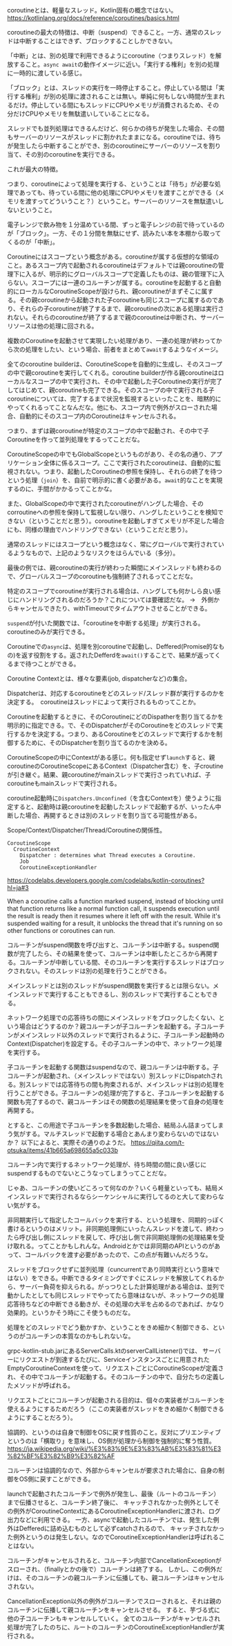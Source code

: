coroutineとは、軽量なスレッド。Kotlin固有の概念ではない。
https://kotlinlang.org/docs/reference/coroutines/basics.html

coroutineの最大の特徴は、中断（suspend）できること。一方、通常のスレッドは中断することはできず、ブロックすることしかできない。

「中断」とは、別の処理で利用できるようにcoroutine（つまりスレッド）を解放すること。`async await`の動作イメージに近い。「実行する権利」を別の処理に一時的に渡している感じ。

「ブロック」とは、スレッドの実行を一時停止すること。停止している間は「実行する権利」が別の処理に渡されることは無い。単純に何もしない時間が生まれるだけ。停止している間にもスレッドにCPUやメモリが消費されるため、その分だけCPUやメモリを無駄遣いしていることになる。

スレッドでも並列処理はできるんだけど、何らかの待ちが発生した場合、その間もサーバーのリソースがスレッドに割かれたままになる。coroutineでは、待ちが発生したら中断することができ、別のcoroutineにサーバーのリソースを割り当て、その別のcoroutineを実行できる。

これが最大の特徴。

つまり、coroutineによって処理を実行する、ということは「待ち」が必要な処理であっても、待っている間に他の処理にCPUやメモリを渡すことができる（メモリを渡すってどういうこと？）ということ。サーバーのリソースを無駄遣いしないということ。

電子レンジで飲み物を１分温めている間、ずっと電子レンジの前で待っているのが「ブロック」。一方、その１分間を無駄にせず、読みたい本を本棚から取ってくるのが「中断」。



Coroutineにはスコープという概念がある。coroutineが属する仮想的な領域のこと。あるスコープ内で起動されるcoroutineはデフォルトでは親coroutineの管理下に入るが、明示的にグローバルスコープで定義したものは、親の管理下に入らない。スコープには一連のコルーチンが属する。coroutineを起動すると自動的にローカルなCoroutineScopeが設けられ、親coroutineがまずそこに属する。その親coroutineから起動された子coroutineも同じスコープに属するのであり、それらの子coroutineが終了するまで、親coroutineの次にある処理は実行されない。それらのcoroutineが終了するまで親のcoroutineは中断され、サーバーリソースは他の処理に回される。

複数のCoroutineを起動させて実現したい処理があり、一連の処理が終わってから次の処理をしたい、という場合、前者をまとめて`await`するようなイメージ。

全てのcoroutine builderは、CoroutineScopeを自動的に生成し、そのスコープの中で親coroutineを実行してくれる。coroutine builderが作る親coroutineはローカルなスコープの中で実行され、その中で起動した子Coroutineの実行が完了してはじめて、親coroutineも完了できる。そのスコープの中で実行される子coroutineについては、完了するまで状況を監視するといったことを、暗黙的にやってくれるってことなんだな。他にも、スコープ内で例外がスローされた場合、自動的にそのスコープ内のCoroutineはキャンセルされる。

つまり、まずは親coroutineが特定のスコープの中で起動され、その中で子Coroutineを作って並列処理をするってことだな。

CoroutineScopeの中でもGlobalScopeというものがあり、その名の通り、アプリケーション全体に係るスコープ。ここで実行されたcoroutineは、自動的に監視されない。つまり、起動したCoroutineの参照を保持し、それらの終了を待つという処理（`join`）を、自前で明示的に書く必要がある。`await`的なことを実現するのに、手間がかかるってことかな。

また、GlobalScopeの中で実行されたcoroutineがハングした場合、そのcorroutineへの参照を保持して監視しない限り、ハングしたということを検知できない（ということだと思う）。coroutineを起動しすぎてメモリが不足した場合にも、同様の理由でハンドリングできない（ということだと思う）。

通常のスレッドにはスコープという概念はなく、常にグローバルで実行されているようなもので、上記のようなリスクをはらんでいる（多分）。

最後の例では、親coroutineの実行が終わった瞬間にメインスレッドも終わるので、グローバルスコープのcoroutineも強制終了されるってことだな。


特定のスコープでcoroutineが実行される場合は、ハングしても何かしら良い感じにハンドリングされるのだろうか？これについては要確認だな。
→　外側からキャンセルできたり、withTimeoutでタイムアウトさせることができる。



`suspend`が付いた関数では、「coroutineを中断する処理」が実行される。coroutineのみが実行できる。


Coroutineでの`async`は、処理を別coroutineで起動し、Deffered(Promise的なもの)を返す役割をする。返されたDefferdを`await()`することで、結果が返ってくるまで待つことができる。



Coroutine Contextとは、様々な要素(job, dispatcherなど)の集合。

Dispatcherは、対応するcoroutineをどのスレッド/スレッド群が実行するのかを決定する。　coroutineはスレッドによって実行されるものってことか。

Coroutineを起動するときに、そのCoroutineにどのDispatherを割り当てるかを明示的に指定できる。で、そのDispatcherがそのCoroutineをどのスレッドで実行するかを決定する。つまり、あるCoroutineをどのスレッドで実行するかを制御するために、そのDispatcherを割り当てるのかを決める。

CoroutineScopeの中にContextがある感じ。何も指定せず`launch`すると、親coroutineのCoroutineScopeにあるContext（Dispatcher含む）を、子croutineが引き継ぐ。結果、親coroutineがmainスレッドで実行さっれていれば、子coroutineもmainスレッドで実行される。

coroutine起動時に`Dispatchers.Unconfined`（を含むContextを）使うように指定すると、起動時は親coroutineを起動したスレッドで起動するが、いったん中断した場合、再開するときは別のスレッドを割り当てる可能性がある。

Scope/Context/Dispatcher/Thread/Coroutineの関係性。

```
CoroutineScope
  CroutineContext
    Dispatcher : determines what Thread executes a Coroutine.
    Job
    CoroutineExceptionHandler
```

https://codelabs.developers.google.com/codelabs/kotlin-coroutines?hl=ja#3

When a coroutine calls a function marked suspend, instead of blocking until that function returns like a normal function call, it suspends execution until the result is ready then it resumes where it left off with the result. While it's suspended waiting for a result, it unblocks the thread that it's running on so other functions or coroutines can run.

コルーチンがsuspend関数を呼び出すと、コルーチンは中断する。suspend関数が完了したら、その結果を使って、コルーチンは中断したところから再開する。コルーチンが中断している間、そのコルーチンを実行するスレッドはブロックされない。そのスレッドは別の処理を行うことができる。

メインスレッドとは別のスレッドがsuspend関数を実行するとは限らない。メインスレッドで実行することもできるし、別のスレッドで実行することもできる。

ネットワーク処理での応答待ちの間にメインスレッドをブロックしたくない、という場合はどうするのか？親コルーチンが子コルーチンを起動する。子コルーチンがメインスレッド以外のスレッドで実行されるように、子コルーチン起動時のContext(Dispatcher)を設定する。その子コルーチンの中で、ネットワーク処理を実行する。

子コルーチンを起動する関数はsuspendなので、親コルーチンは中断する。子コルーチンが起動され、（メインスレッドではない）別スレッドにDispatchされる。別スレッドでは応答待ちの間も拘束されるが、メインスレッドは別の処理を行うことができる。子コルーチンの処理が完了すると、子コルーチンを起動する関数も完了するので、親コルーチンはその関数の処理結果を使って自身の処理を再開する。

とすると、この用途で子コルーチンを多数起動した場合、結局ふん詰まってしまう気がする。マルチスレッドで起動する場合とあんまり変わらないのではないか？
以下によると、実際その通りのようだ。
https://qiita.com/t-otsuka/items/41b665a698655a5c033b

コルーチン内で実行するネットワーク処理が、待ち時間の間に良い感じにsuspendするものでないとこうなってしまうってことだな。

じゃあ、コルーチンの使いどころって何なのか？いくら軽量といっても、結局メインスレッドで実行されるならシーケンシャルに実行してるのと大して変わらない気がする。

非同期実行して指定したコールバックを実行する、という処理を、同期的っぽく書けるというのはメリット。非同期処理側にいったんスレッドを渡して、終わったら呼び出し側にスレッドを戻して、呼び出し側で非同期処理側の処理結果を受け取れる。ってことかもしれんな。Androidとかでは非同期のAPIというのがあって、コールバックを渡す必要があったので、この点が有難いんだろうな。

スレッドをブロックせずに並列処理（cuncurrentであり同時実行という意味ではない）をできる。中断できるタイミングですぐにスレッドを解放してくれるから、サーバー負荷を抑えられる。がっつりとした計算処理がある場合は、並列で動かしたとしても同じスレッドでやってたら意味はないが、ネットワークの処理応答待ちなどの中断できる動きが、その処理の大半を占めるのであれば、かなり効果的。というかそう時にこそ使うものだな。

処理をどのスレッドでどう動かすか、ということをきめ細かく制御できる、というのがコルーチンの本質なのかもしれないな。

grpc-kotlin-stub.jarにあるServerCalls.ktのserverCallListener()では、
サーバーにリクエストが到達するたびに、Serviceインスタンスごとに用意されたEmptyCoroutineContextを使って、リクエストごとにCoroutineScopeが定義され、その中でコルーチンが起動する。そのコルーチンの中で、自分たちの定義したメソッドが呼ばれる。

リクエストごとにコルーチンが起動される目的は、個々の実装者がコルーチンを使えるようにするためだろう（ここの実装者がスレッドをきめ細かく制御できるようにすることだろう）。


協調的、というのは自身で制御をOSに戻す性質のこと。反対にプリエンティブというのは「横取り」を意味し、OS側が処理から制御を強制的に奪う性質。
https://ja.wikipedia.org/wiki/%E3%83%9E%E3%83%AB%E3%83%81%E3%82%BF%E3%82%B9%E3%82%AF

コルーチンは協調的なので、外部からキャンセルが要求された場合に、自身の制御をOS側に戻すことができる。



launchで起動されたコルーチンで例外が発生し、最後（ルートのコルーチン）まで伝播させると、コルーチン終了後に、
キャッチされなかった例外としてその例外がCoroutineContextにあるCoroutineExceptionHandlerに渡され、ログ出力などに利用できる。
一方、asyncで起動したコルーチンでは、発生した例外はDefferedに詰め込むものとして必ずcatchされるので、
キャッチされなかった例外というのは発生しない。なのでCoroutineExceptionHandlerは呼ばれることはない。

コルーチンがキャンセルされると、コルーチン内部でCancellationExceptionがスローされ、（finallyとかの後で）コルーチンは終了する。
しかし、この例外だけは、そのコルーチンの親コルーチンに伝播しても、親コルーチンはキャンセルされない。

CancellationException以外の例外がコルーチンでスローされると、それは親のコルーチンに伝播して親コルーチンをキャンセルさせる。
すると、芋づる式に他の子コルーチンもキャンセルしていく。
全てのコルーチンがキャンセルされ処理が完了したのちに、ルートのコルーチンのCoroutineExceptionHandlerが実行される。








